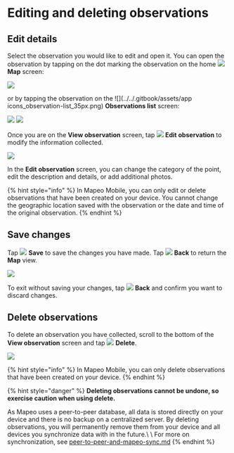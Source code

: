 # Editing and deleting observations

## Edit details

Select the observation you would like to edit and open it. You can open the observation by tapping on the dot marking the observation on the home ![](../../.gitbook/assets/app-icons\_Map\_view.png) **Map** screen:

![](../../.gitbook/assets/Homescreen-tap\_observation\_dot.jpg)

or by tapping the observation on the ![](../../.gitbook/assets/app icons\_observation-list\_35px.png) **Observations list** screen:

![](../../.gitbook/assets/Homescreen-Observations\_list\_button.jpg)  ![](../../.gitbook/assets/Mm\_Observations\_list\_screen-select\_obs.jpg)

Once you are on the **View observation** screen, tap ![](../../.gitbook/assets/app\_icons\_edit\_35px.png) **Edit observation** to modify the information collected.&#x20;

![](../../.gitbook/assets/Edit\_observation\_button.jpg)

In the **Edit observation** screen, you can change the category of the point, edit the description and details, or add additional photos.&#x20;

{% hint style="info" %}
In Mapeo Mobile, you can only edit or delete observations that have been created on your device. You cannot change the geographic location saved with the observation or the date and time of the original observation.
{% endhint %}

&#x20;

## Save changes

Tap ![](../../.gitbook/assets/app\_icons\_save\_35px.png) **Save** to save the changes you have made. Tap ![](../../.gitbook/assets/app\_icons\_back\_arrow.png) **Back** to return the **Map** view.

<mark style="background-color:orange;"></mark>![](../../.gitbook/assets/Mm\_Save\_observation.jpg)<mark style="background-color:orange;"></mark>

To exit without saving your changes, tap  ![](../../.gitbook/assets/app\_icons\_back\_arrow.png) **Back** and confirm you want to discard changes.

## Delete observations

To delete an observation you have collected, scroll to the bottom of the  **View observation** screen and tap ![](../../.gitbook/assets/app\_icons\_Delete-trash.png) **Delete**.&#x20;

![](../../.gitbook/assets/Delete\_button.jpg)

{% hint style="info" %}
In Mapeo Mobile, you can only delete observations that have been created on your device.
{% endhint %}

{% hint style="danger" %}
**Deleting observations cannot be undone, so exercise caution when using delete.**

As Mapeo uses a peer-to-peer database, all data is stored directly on your device and there is no backup on a centralized server. By deleting observations, you will permanently remove them from your device and all devices you synchronize data with in the future.\ \ For more on synchronization, see [peer-to-peer-and-mapeo-sync.md](../../overview/about-mapeo/peer-to-peer-and-mapeo-sync.md "mention")
{% endhint %}

